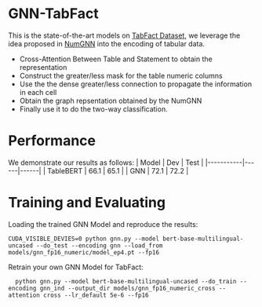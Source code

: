 # GNN-TabFact
This is the state-of-the-art models on [TabFact Dataset](https://tabfact.github.io/), we leverage the idea proposed in [NumGNN](https://arxiv.org/pdf/1910.06701.pdf) into the encoding of tabular data.

- Cross-Attention Between Table and Statement to obtain the representation
- Construct the greater/less mask for the table numeric columns
- Use the the dense greater/less connection to propagate the information in each cell
- Obtain the graph repsentation obtained by the NumGNN
- Finally use it to do the two-way classification.

# Performance
We demonstrate our results as follows:
| Model     | Dev  | Test |
|-----------|------|------|
| TableBERT | 66.1 | 65.1 |
| GNN       | 72.1 | 72.2 |

# Training and Evaluating
Loading the trained GNN Model and reproduce the results:
```
CUDA_VISIBLE_DEVIES=0 python gnn.py --model bert-base-multilingual-uncased --do_test --encoding gnn --load_from models/gnn_fp16_numeric/model_ep4.pt --fp16
```

Retrain your own GNN Model for TabFact:
```
  python gnn.py --model bert-base-multilingual-uncased --do_train --encoding gnn_ind --output_dir models/gnn_fp16_numeric_cross --attention cross --lr_default 5e-6 --fp16
```



